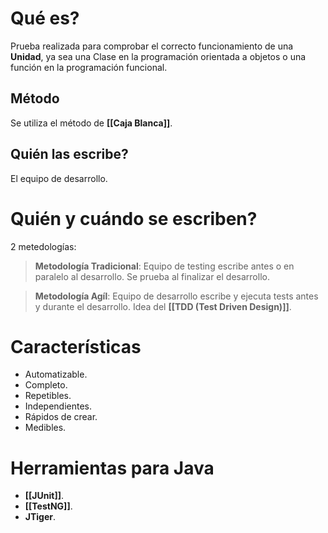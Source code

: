 # Qué es?
Prueba realizada para comprobar el correcto funcionamiento de una **Unidad**, ya sea una Clase en la programación orientada a objetos o una función en la programación funcional. 
## Método
Se utiliza el método de **[[Caja Blanca]]**.
## Quién las escribe?
El equipo de desarrollo.

# Quién y cuándo se escriben?
2 metedologías:
>**Metodología Tradicional**:
>Equipo de testing escribe antes o en paralelo al desarrollo.
>Se prueba al finalizar el desarrollo.

> **Metodología Agíl**:
> Equipo de desarrollo escribe y ejecuta tests antes y durante el desarrollo.
> Idea del **[[TDD (Test Driven Design)]]**.

# Características
- Automatizable.
- Completo.
- Repetibles.
- Independientes.
- Rápidos de crear.
- Medibles.

# Herramientas para Java
- **[[JUnit]]**.
- **[[TestNG]]**.
- **JTiger**.
